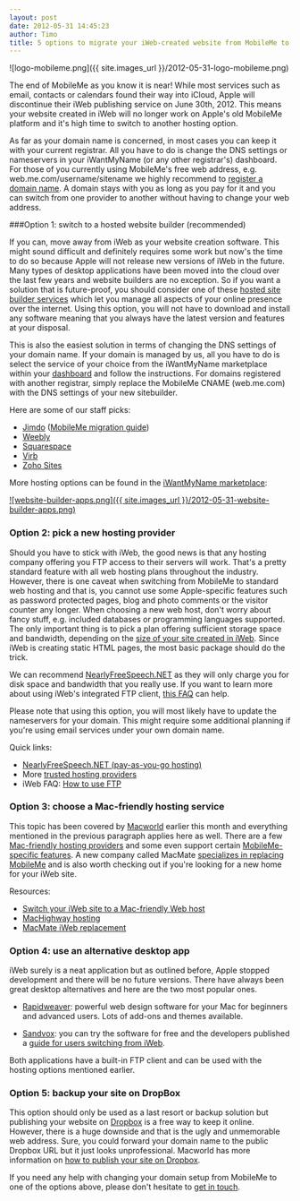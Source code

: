 ```yaml
---
layout: post
date: 2012-05-31 14:45:23
author: Timo
title: 5 options to migrate your iWeb-created website from MobileMe to an alternative hosting provider
---
```


![logo-mobileme.png]({{ site.images_url }}/2012-05-31-logo-mobileme.png)

The end of MobileMe as you know it is near! While most services such as email, contacts or calendars found their way into iCloud, Apple will discontinue their iWeb publishing service on June 30th, 2012. This means your website created in iWeb will no longer work on Apple's old MobileMe platform and it's high time to switch to another hosting option.

As far as your domain name is concerned, in most cases you can keep it with your current registrar. All you have to do is change the DNS settings or nameservers in your iWantMyName (or any other registrar's) dashboard. For those of you currently using MobileMe's free web address, e.g. web.me.com/username/sitename we highly recommend to [register a domain name](https://iwantmyname.com). A domain stays with you as long as you pay for it and you can switch from one provider to another without having to change your web address.

###Option 1: switch to a hosted website builder (recommended)

If you can, move away from iWeb as your website creation software. This might sound difficult and definitely requires some work but now's the time to do so because Apple will not release new versions of iWeb in the future. Many types of desktop applications have been moved into the cloud over the last few years and website builders are no exception. So if you want a solution that is future-proof, you should consider one of these [hosted site builder services](https://iwantmyname.com/services/website-builder/) which let you manage all aspects of your online presence over the internet. Using this option, you will not have to download and install any software meaning that you always have the latest version and features at your disposal.

This is also the easiest solution in terms of changing the DNS settings of your domain name. If your domain is managed by us, all you have to do is select the service of your choice from the iWantMyName marketplace within your [dashboard](https://iwantmyname.com/dashboard/apps) and follow the instructions. For domains registered with another registrar, simply replace the MobileMe CNAME (web.me.com) with the DNS settings of your new sitebuilder.

Here are some of our staff picks:

- [Jimdo](http://jimdo.com) ([MobileMe migration guide](http://www.jimdo.com/wiki/Moving_From_iWeb_to_Jimdo))
- [Weebly](http://weebly.com)
- [Squarespace](http://squarespace.com)
- [Virb](http://virb.com)
- [Zoho Sites](http://zoho.com/sites)

More hosting options can be found in the [iWantMyName marketplace](https://iwantmyname.com/services):

[![website-builder-apps.png]({{ site.images_url }}/2012-05-31-website-builder-apps.png)](https://iwantmyname.com/services)

### Option 2: pick a new hosting provider

Should you have to stick with iWeb, the good news is that any hosting company offering you FTP access to their servers will work. That's a pretty standard feature with all web hosting plans throughout the industry. However, there is one caveat when switching from MobileMe to standard web hosting and that is, you cannot use some Apple-specific features such as password protected pages, blog and photo comments or the visitor counter any longer. When choosing a new web host, don't worry about fancy stuff, e.g. included databases or programming languages supported. The only important thing is to pick a plan offering sufficient storage space and bandwidth, depending on the [size of your site created in iWeb](http://support.apple.com/kb/TA23830?viewlocale=en_US). Since iWeb is creating static HTML pages, the most basic package should do the trick.

We can recommend [NearlyFreeSpeech.NET](http://nearlyfreespeech.net) as they will only charge you for disk space and bandwidth that you really use. If you want to learn more about using iWeb's integrated FTP client, [this FAQ](http://iwebfaq.org/site/iWeb_Folder_FTP.html) can help.

Please note that using this option, you will most likely have to update the nameservers for your domain. This might require some additional planning if you're using email services under your own domain name.

Quick links:

- [NearlyFreeSpeech.NET (pay-as-you-go hosting)](http://nearlyfreespeech.net)
- More [trusted hosting providers](https://iwantmyname.com/features/domains/web-hosting)
- iWeb FAQ: [How to use FTP](http://iwebfaq.org/site/iWeb_Folder_FTP.html)

### Option 3: choose a Mac-friendly hosting service

This topic has been covered by [Macworld](http://archived.link/http://www.macworld.com/article/1166270/switch_your_iweb_site_to_a_mac_friendly_web_host.html) earlier this month and everything mentioned in the previous paragraph applies here as well. There are a few [Mac-friendly hosting providers](http://www.machighway.com/mobileme.php) and some even support certain [MobileMe-specific features]( http://www.ragesw.com/blog/2012/05/18/from-mobileme-to-rage-web-hosting-alternative-ways-to-retain-some-mobileme-features/). A new company called MacMate [specializes in replacing MobileMe](http://macmate.me) and is also worth checking out if you're looking for a new home for your iWeb site.

Resources:

- [Switch your iWeb site to a Mac-friendly Web host](http://archived.link/http://www.macworld.com/article/1166270/switch_your_iweb_site_to_a_mac_friendly_web_host.html)
- [MacHighway hosting](http://www.machighway.com/mobileme.php)
- [MacMate iWeb replacement](http://macmate.me)

### Option 4: use an alternative desktop app

iWeb surely is a neat application but as outlined before, Apple stopped development and there will be no future versions. There have always been great desktop alternatives and here are the two most popular ones.

- [Rapidweaver](http://www.realmacsoftware.com/rapidweaver/overview/): powerful web design software for your Mac for beginners and advanced users. Lots of add-ons and themes available.

- [Sandvox](http://www.karelia.com/sandvox): you can try the software for free and the developers published a [guide for users switching from iWeb](http://www.karelia.com/sandvox/from-iweb-to-sandvox.html).

Both applications have a built-in FTP client and can be used with the hosting options mentioned earlier.

### Option 5: backup your site on DropBox

This option should only be used as a last resort or backup solution but publishing your website on [Dropbox](http://dropbox.com) is a free way to keep it online. However, there is a huge downside and that is the ugly and unmemorable web address. Sure, you could forward your domain name to the public Dropbox URL but it just looks unprofessional. Macworld has more information on [how to publish your site on Dropbox](http://archived.link/http://www.macworld.com/article/1166277/how_to_publish_your_mobileme_iweb_site_on_dropbox.html).

If you need any help with changing your domain setup from MobileMe to one of the options above, please don't hesitate to [get in touch](https://iwantmyname.com/support).
